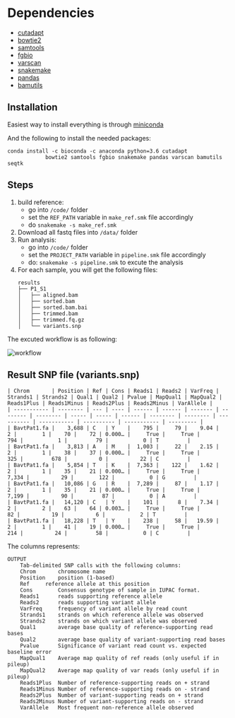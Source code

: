 # Dependencies #

* [cutadapt](https://cutadapt.readthedocs.io/en/stable/)
* [bowtie2](http://bowtie-bio.sourceforge.net/bowtie2/index.shtml)
* [samtools](http://www.htslib.org/)
* [fgbio](https://github.com/fulcrumgenomics/fgbio)
* [varscan](http://dkoboldt.github.io/varscan/)
* [snakemake](https://snakemake.readthedocs.io/en/stable/)
* [pandas](https://pandas.pydata.org/)
* [bamutils](https://genome.sph.umich.edu/wiki/BamUtil:_trimBam)

## Installation ##

Easiest way to install everything is through [miniconda](https://docs.conda.io/en/latest/miniconda.html)

And the following to install the needed packages:
```
conda install -c bioconda -c anaconda python=3.6 cutadapt 
            bowtie2 samtools fgbio snakemake pandas varscan bamutils seqtk
```

## Steps ##

1. build reference:
    - go into  ```/code/``` folder
    - set the ```REF_PATH``` variable in ```make_ref.smk``` file accordingly
    - do ```snakemake -s make_ref.smk```
2. Download all fastq files into ```/data/``` folder
3. Run analysis:
    - go into ```/code/``` folder
    - set the ```PROJECT_PATH``` variable in ```pipeline.smk``` file accordingly
    - do: ```snakemake -s pipeline.smk``` to excute the analysis
4. For each sample, you will get the following files:
    ```
    results
    ├── P1_S1
    │   ├── aligned.bam
    │   ├── sorted.bam
    │   ├── sorted.bam.bai
    │   ├── trimmed.bam
    │   ├── trimmed.fq.gz
    │   └── variants.snp
    ```

The excuted workflow is as following: 

![workflow](https://github.com/wckdouglas/SARS_CoV2_mutation/blob/main/codes/pipeline.png?raw=true)

## Result SNP file (variants.snp) ##

```
| Chrom       | Position | Ref | Cons | Reads1 | Reads2 | VarFreq | Strands1 | Strands2 | Qual1 | Qual2 | Pvalue | MapQual1 | MapQual2 | Reads1Plus | Reads1Minus | Reads2Plus | Reads2Minus | VarAllele |
| ----------- | -------- | --- | ---- | ------ | ------ | ------- | -------- | -------- | ----- | ----- | ------ | -------- | -------- | ---------- | ----------- | ---------- | ----------- | --------- |
| BavtPat1.fa |    3,688 | C   | Y    |    795 |     79 |    9.04 |        2 |        1 |    70 |    72 | 0.000… |     True |     True |        794 |           1 |         79 |           0 | T         |
| BavtPat1.fa |    3,813 | A   | M    |  1,003 |     22 |    2.15 |        2 |        1 |    38 |    37 | 0.000… |     True |     True |        325 |         678 |          0 |          22 | C         |
| BavtPat1.fa |    5,854 | T   | K    |  7,363 |    122 |    1.62 |        2 |        1 |    35 |    21 | 0.000… |     True |     True |      7,334 |          29 |        122 |           0 | G         |
| BavtPat1.fa |   10,086 | G   | R    |  7,289 |     87 |    1.17 |        2 |        1 |    35 |    21 | 0.000… |     True |     True |      7,199 |          90 |         87 |           0 | A         |
| BavtPat1.fa |   14,120 | C   | Y    |    101 |      8 |    7.34 |        2 |        2 |    63 |    64 | 0.003… |     True |     True |         82 |          19 |          6 |           2 | T         |
| BavtPat1.fa |   18,228 | T   | Y    |    238 |     58 |   19.59 |        2 |        1 |    41 |    19 | 0.000… |     True |     True |        214 |          24 |         58 |           0 | C         |
```


The columns represents:
```
OUTPUT
	Tab-delimited SNP calls with the following columns:
	Chrom		chromosome name
	Position	position (1-based)
	Ref		reference allele at this position
	Cons		Consensus genotype of sample in IUPAC format.
	Reads1		reads supporting reference allele
	Reads2		reads supporting variant allele
	VarFreq		frequency of variant allele by read count
	Strands1	strands on which reference allele was observed
	Strands2	strands on which variant allele was observed
	Qual1		average base quality of reference-supporting read bases
	Qual2		average base quality of variant-supporting read bases
	Pvalue		Significance of variant read count vs. expected baseline error
	MapQual1	Average map quality of ref reads (only useful if in pileup)
	MapQual2	Average map quality of var reads (only useful if in pileup)
	Reads1Plus	Number of reference-supporting reads on + strand
	Reads1Minus	Number of reference-supporting reads on - strand
	Reads2Plus	Number of variant-supporting reads on + strand
	Reads2Minus	Number of variant-supporting reads on - strand
	VarAllele	Most frequent non-reference allele observed 
```




